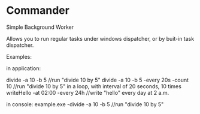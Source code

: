 # Commander
Simple Background Worker

Allows you to run regular tasks under windows dispatcher, or by buit-in task dispatcher.

Examples:

in application:

divide -a 10 -b 5  //run "divide 10 by 5"
divide -a 10 -b 5 -every 20s -count 10   //run "divide 10 by 5" in a loop, with interval of 20 seconds, 10 times
writeHello -at 02:00 -every 24h  //write "hello" every day at 2 a.m.

in console:
example.exe -divide -a 10 -b 5  //run "divide 10 by 5"

